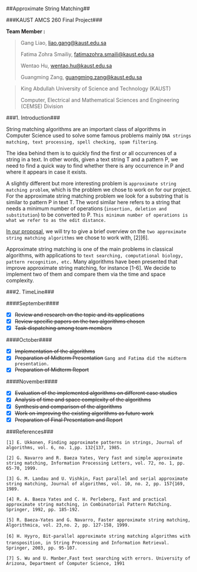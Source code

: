 ##Approximate String Matching##

###KAUST AMCS 260 Final Project###

**Team Member :** 

>Gang Liao, liao.gang@kaust.edu.sa
>
>Fatima Zohra Smailiy, fatimazohra.smaili@kaust.edu.sa
>
>Wentao Hu, wentao.hu@kaust.edu.sa
>
>Guangming Zang, guangming.zang@kaust.edu.sa

>King Abdullah University of Science and Technology (KAUST)
>
>Computer, Electrical and Mathematical Sciences and Engineering (CEMSE) Division

###1. Introduction###

String matching algorithms are an important class of algorithms in Computer Science used to solve some famous problems mainly `DNA strings matching, text processing, spell checking, spam filtering`. 

The idea behind them is to quickly find the first or all occurrences of a string in a text. In other words, given a text string T and a pattern P, we need to find a quick way to find whether there is any occurrence in P and where it appears in case it exists. 

A slightly different but more interesting problem is `approximate string matching problem`, which is the problem we chose to work on for our project. For the approximate string matching problem we look for a substring that is similar to pattern P in text T. The word similar here refers to a string that needs a minimum number of operations (`insertion, deletion and substitution`) to be converted to P. `This minimum number of operations is what we refer to as the edit distance.` 

[In our proposal](https://drive.google.com/file/d/0B2t5vXTh12G3TWl4NXRKQUFfT3M/view?usp=sharing), we will try to give a brief overview on the `two approximate string matching algorithms` we chose to work with, [2][6].

Approximate string matching is one of the main problems in classical algorithms, with applications to `text searching, computational biology, pattern recognition, etc.` Many algorithms have been presented that improve approximate string matching, for instance [1-6]. We decide to implement two of them and compare them via the time and space complexity.

###2. TimeLine###

####September####
- [x] ~~Review and research on the topic and its applications~~
- [x] ~~Review specific papers on the two algorithms chosen~~
- [x] ~~Task dispatching among team members~~

####October####
- [x] ~~Implementation of the algorithms~~
- [x] ~~Preparation of Midterm Presentation~~  `Gang and Fatima did the midterm presentation.`
- [x] ~~Preparation of Midterm Report~~ 

####November####
- [x] ~~Evaluation of the implemented algorithms on different case studies~~
- [x] ~~Analysis of time and space complexity of the algorithms~~
- [x] ~~Synthesis and comparison of the algorithms~~
- [x] ~~Work on improving the existing algorithms as future work~~
- [x] ~~Preparation of Final Presentation and Report~~

###References###

```
[1] E. Ukkonen, Finding approximate patterns in strings, Journal of algorithms, vol. 6, no. 1,pp. 132{137, 1985.

[2] G. Navarro and R. Baeza Yates, Very fast and simple approximate string matching, Information Processing Letters, vol. 72, no. 1, pp. 65-70, 1999.

[3] G. M. Landau and U. Vishkin, Fast parallel and serial approximate string matching, Journal of algorithms, vol. 10, no. 2, pp. 157{169, 1989.

[4] R. A. Baeza Yates and C. H. Perleberg, Fast and practical approximate string matching, in Combinatorial Pattern Matching. Springer, 1992, pp. 185-192.

[5] R. Baeza-Yates and G. Navarro, Faster approximate string matching, Algorithmica, vol. 23,no. 2, pp. 127-158, 1999.

[6] H. Hyyro, Bit-parallel approximate string matching algorithms with transposition, in String Processing and Information Retrieval. Springer, 2003, pp. 95-107.

[7] S. Wu and U. Manber,Fast text searching with errors. University of Arizona, Department of Computer Science, 1991
```
